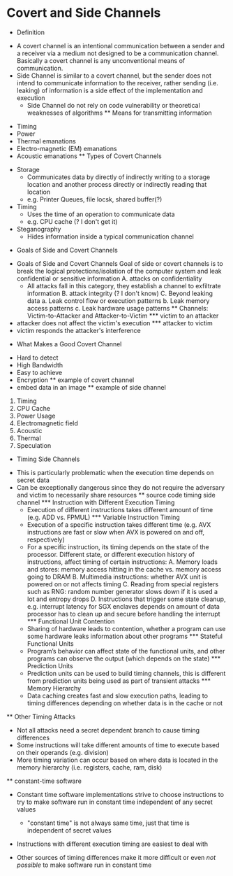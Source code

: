 # Covert and Side Channels



* Definition
- A covert channel is an intentional communication between a sender and a receiver via a medium not designed to be a communication channel. Basically a covert channel is any unconventional means of communication.
- Side Channel is similar to a covert channel, but the sender does not intend to communicate information to the receiver, rather sending (i.e. leaking) of information is a side effect of the implementation and execution
  - Side Channel do not rely on code vulnerability or theoretical weaknesses of algorithms
** Means for transmitting information
+ Timing
+ Power
+ Thermal emanations
+ Electro-magnetic (EM) emanations
+ Acoustic emanations
** Types of Covert Channels
- Storage
  + Communicates data by directly of indirectly writing to a storage location and another process directly or indirectly reading that location
  + e.g. Printer Queues, file locsk, shared buffer(?)
- Timing
  + Uses the time of an operation to communicate data
  + e.g. CPU cache (? I don't get it)
- Steganography
  - Hides information inside a typical communication channel
* Goals of Side and Covert Channels
- Goals of Side and Covert Channels Goal of side or covert channels is to break the logical protections/isolation of the computer system and leak confidential or sensitive information
  A. attacks on confidentiality
     - All attacks fall in this category, they establish a channel to exfiltrate information
  B. attack integrity (? I don't know)
  C. Beyond leaking data
     a. Leak control flow or execution patterns
     b. Leak memory access patterns
     c. Leak hardware usage patterns
** Channels: Victim-to-Attacker and Attacker-to-Victim
*** victim to an attacker
- attacker does not affect the victim's execution
*** attacker to victim
- victim responds the attacker's interference

* What Makes a Good Covert Channel
- Hard to detect
- High Bandwidth
- Easy to achieve
- Encryption
** example of covert channel
- embed data in an image
** example of side channel
1. Timing
2. CPU Cache
3. Power Usage
4. Electromagnetic field
5. Acoustic
6. Thermal
7. Speculation



* Timing Side Channels
- This is particularly problematic when the execution time depends on secret data
-  Can be exceptionally dangerous since they do not require the adversary and victim to necessarily share resources
** source code timing side channel
*** Instruction with Different Execution Timing
   - Execution of different instructions takes different amount of time (e.g. ADD vs. FPMUL)
*** Variable Instruction Timing
   - Execution of a specific instruction takes different time (e.g. AVX instructions are fast or slow when AVX is powered on and off, respectively)
   - For a specific instruction, its timing depends on the state of the processor. Different state, or different execution history of instructions, affect timing of certain instructions:
     A. Memory loads and stores: memory access hitting in the cache vs. memory access going to DRAM
     B. Multimedia instructions: whether AVX unit is powered on or not affects timing
     C. Reading from special registers such as RNG: random number generator slows down if it is used a lot and entropy drops
     D. Instructions that trigger some state cleanup, e.g. interrupt latency for SGX enclaves depends on amount of data processor has to clean up and secure before handling the interrupt
*** Functional Unit Contention
   - Sharing of hardware leads to contention, whether a program can use some hardware leaks information about other programs
*** Stateful Functional Units
   - Program’s behavior can affect state of the functional units, and other programs can observe the output (which depends on the state)
*** Prediction Units
   - Prediction units can be used to build timing channels, this is different from prediction units being used as part of transient attacks
*** Memory Hierarchy
   - Data caching creates fast and slow execution paths, leading to timing differences depending on whether data is in the cache or not

** Other Timing Attacks
- Not all attacks need a secret dependent branch to cause timing differences
- Some instructions will take different amounts of time to execute based on their operands (e.g. division)
- More timing variation can occur based on where data is located in the memory hierarchy (i.e. registers, cache, ram, disk)

** constant-time software
- Constant time software implementations strive to choose instructions to try to make software run in constant time independent of any secret values

  - "constant time" is not always same time, just that time is independent of secret values

- Instructions with different execution timing are easiest to deal with

- Other sources of timing differences make it more difficult or even *not possible* to make software run in constant time


